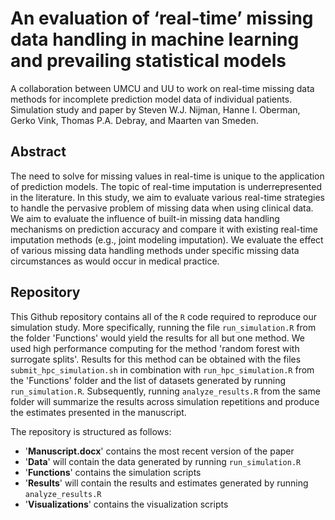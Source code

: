 # An evaluation of ‘real-time’ missing data handling in machine learning and prevailing statistical models

A collaboration between UMCU and UU to work on real-time missing data methods for incomplete prediction model data of individual patients. Simulation study and paper by Steven W.J. Nijman, Hanne I. Oberman, Gerko Vink, Thomas P.A. Debray, and Maarten van Smeden.

## Abstract
The need to solve for missing values in real-time is unique to the application of prediction models. The topic of real-time imputation is underrepresented in the literature. In this study, we aim to evaluate various real-time strategies to handle the pervasive problem of missing data when using clinical data. We aim to evaluate the influence of built-in missing data handling mechanisms on prediction accuracy and compare it with existing real-time imputation methods (e.g., joint modeling imputation). We evaluate the effect of various missing data handling methods under specific missing data circumstances as would occur in medical practice.

## Repository
This Github repository contains all of the `R` code required to reproduce our simulation study. More specifically, running the file `run_simulation.R` from the folder 'Functions' would yield the results for all but one method. We used high performance computing for the method 'random forest with surrogate splits'. Results for this method can be obtained with the files `submit_hpc_simulation.sh` in combination with `run_hpc_simulation.R` from the 'Functions' folder and the list of datasets generated by running `run_simulation.R`. Subsequently, running `analyze_results.R` from the same folder will summarize the results across simulation repetitions and produce the estimates presented in the manuscript.

The repository is structured as follows:
- '**Manuscript.docx**' contains the most recent version of the paper
- '**Data**' will contain the data generated by running `run_simulation.R`
- '**Functions**' contains the simulation scripts
- '**Results**' will contain the results and estimates generated by running `analyze_results.R`
- '**Visualizations**' contains the visualization scripts 

